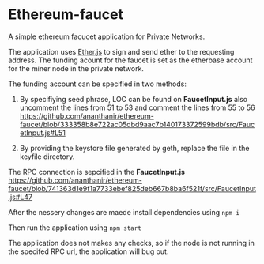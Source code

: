 # Ethereum-faucet

A simple ethereum facucet application for Private Networks.  

The application uses [Ether.js](https://docs.ethers.io/v5/) to sign and send ether to the requesting address. The funding acount for the faucet is set as the etherbase account for the miner node in the private network.  

The funding account can be specified in two methods:

1. By specifiying seed phrase, LOC can be found on <b>FaucetInput.js</b> also uncomment the lines from 51 to 53 and comment the lines from 55 to 56
https://github.com/ananthanir/ethereum-faucet/blob/333358b8e722ac05dbd9aac7b140173372599bdb/src/FaucetInput.js#L51

2. By providing the keystore file generated by geth, replace the file in the keyfile directory.

The RPC connection is sepcified in the <b>FaucetInput.js</b>
https://github.com/ananthanir/ethereum-faucet/blob/741363d1e9f1a7733ebef825deb667b8ba6f521f/src/FaucetInput.js#L47

After the nessery changes are maede install dependencies using `npm i`  

Then run the application using `npm start`


The application does not makes any checks, so if the node is not running in the specifed RPC url, the application will bug out.
